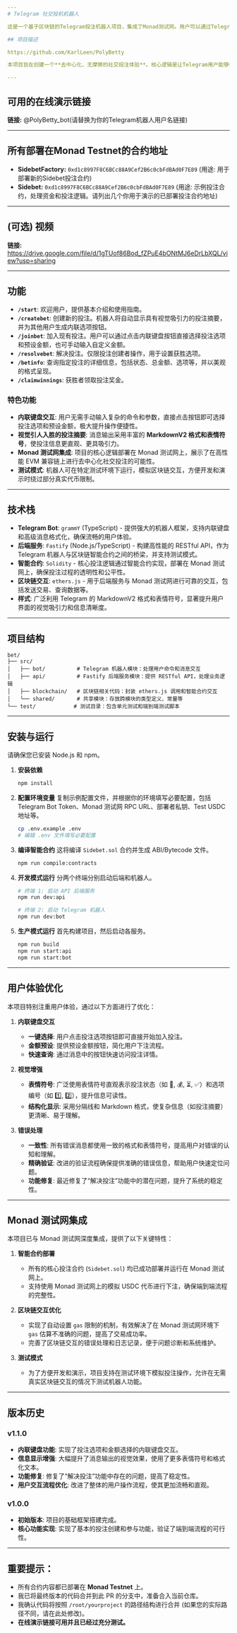 ```yaml
---
# Telegram 社交投机机器人

这是一个基于区块链的Telegram投注机器人项目，集成了Monad测试网。用户可以通过Telegram创建投注、使用内联键盘选择投注选项，并在Monad测试网上结算结果。

## 项目描述

https://github.com/KarlLeen/PolyBetty

本项目旨在创建一个**去中心化、无摩擦的社交投注体验**。核心逻辑是让Telegram用户能够像在群聊中讨论一样，直接通过机器人**发起和参与各种预测投注**。当有人发起一个投注后，其他参与者可以通过**直观的内联键盘**选择他们的选项并下注测试网 USDC。投注结果由创建者（或未来由预言机）解决后，赢家可以领取奖金。所有投注记录和资金流转都透明地发生在 **Monad 测试网**上，保证了去中心化和可验证性。

---
```


## 可用的在线演示链接

**链接:** @PolyBetty_bot(请替换为你的Telegram机器人用户名链接)

---

## 所有部署在Monad Testnet的合约地址

* **SidebetFactory:** `0xd1c8997F8C6BCc88A9Cef2B6c0cbFdBAd0F7E89` (用途: 用于部署新的Sidebet投注合约)
* **Sidebet:** `0xd1c8997F8C6BCc88A9Cef2B6c0cbFdBAd0F7E89` (用途: 示例投注合约，处理资金和投注逻辑。请列出几个你用于演示的已部署投注合约地址)


---

## (可选) 视频

**链接:** https://drive.google.com/file/d/1gTUof86Bod_fZPuE4bONtMJ6eDrLbXQL/view?usp=sharing

---

## 功能

* **`/start`**: 欢迎用户，提供基本介绍和使用指南。
* **`/createbet`**: 创建新的投注。机器人将自动显示具有视觉吸引力的投注摘要，并为其他用户生成内联选项按钮。
* **`/joinbet`**: 加入现有投注。用户可以通过点击内联键盘按钮直接选择投注选项和预设金额，也可手动输入自定义金额。
* **`/resolvebet`**: 解决投注。仅限投注创建者操作，用于设置获胜选项。
* **`/betinfo`**: 查询指定投注的详细信息，包括状态、总金额、选项等，并以美观的格式呈现。
* **`/claimwinnings`**: 获胜者领取投注奖金。

### 特色功能

* **内联键盘交互**: 用户无需手动输入复杂的命令和参数，直接点击按钮即可选择投注选项和预设金额，极大提升操作便捷性。
* **视觉引人入胜的投注摘要**: 消息输出采用丰富的 **MarkdownV2 格式和表情符号**，使投注信息更直观、更具吸引力。
* **Monad 测试网集成**: 项目的核心逻辑部署在 Monad 测试网上，展示了在高性能 EVM 兼容链上进行去中心化社交投注的可能性。
* **测试模式**: 机器人可在特定测试环境下运行，模拟区块链交互，方便开发和演示时绕过部分真实代币限制。

---

## 技术栈

* **Telegram Bot**: `grammY` (TypeScript) - 提供强大的机器人框架，支持内联键盘和高级消息格式化，确保流畅的用户体验。
* **后端服务**: `Fastify` (Node.js/TypeScript) - 构建高性能的 RESTful API，作为 Telegram 机器人与区块链智能合约之间的桥梁，并支持测试模式。
* **智能合约**: `Solidity` - 核心投注逻辑通过智能合约实现，部署在 Monad 测试网上，确保投注过程的透明性和公平性。
* **区块链交互**: `ethers.js` - 用于后端服务与 Monad 测试网进行可靠的交互，包括发送交易、查询数据等。
* **样式**: 广泛利用 Telegram 的 MarkdownV2 格式和表情符号，显著提升用户界面的视觉吸引力和信息清晰度。

---

## 项目结构

```
bet/
├── src/
│   ├── bot/          # Telegram 机器人模块：处理用户命令和消息交互
│   ├── api/          # Fastify 后端服务模块：提供 RESTful API，处理业务逻辑
│   ├── blockchain/   # 区块链相关代码：封装 ethers.js 调用和智能合约交互
│   └── shared/       # 共享模块：存放跨模块的类型定义、常量等
└── test/            # 测试目录：包含单元测试和端到端测试脚本
```

---

## 安装与运行

请确保您已安装 Node.js 和 npm。

1.  **安装依赖**
    ```bash
    npm install
    ```

2.  **配置环境变量**
    复制示例配置文件，并根据你的环境填写必要配置，包括 Telegram Bot Token、Monad 测试网 RPC URL、部署者私钥、Test USDC 地址等。
    ```bash
    cp .env.example .env
    # 编辑 .env 文件填写必要配置
    ```

3.  **编译智能合约**
    这将编译 `Sidebet.sol` 合约并生成 ABI/Bytecode 文件。
    ```bash
    npm run compile:contracts
    ```

4.  **开发模式运行**
    分两个终端分别启动后端和机器人。
    ```bash
    # 终端 1: 启动 API 后端服务
    npm run dev:api

    # 终端 2: 启动 Telegram 机器人
    npm run dev:bot
    ```

5.  **生产模式运行**
    首先构建项目，然后启动各服务。
    ```bash
    npm run build
    npm run start:api
    npm run start:bot
    ```

---

## 用户体验优化

本项目特别注重用户体验，通过以下方面进行了优化：

1.  **内联键盘交互**
    * **一键选择**: 用户点击投注选项按钮即可直接开始加入投注。
    * **金额预设**: 提供预设金额按钮，简化用户下注流程。
    * **快速查询**: 通过消息中的按钮快速访问投注详情。

2.  **视觉增强**
    * **表情符号**: 广泛使用表情符号直观表示投注状态（如 🎉, 💰, ⏳, ✅）和选项编号（如 1️⃣, 2️⃣），提升信息可读性。
    * **结构化显示**: 采用分隔线和 Markdown 格式，使复杂信息（如投注摘要）更清晰、易于理解。

3.  **错误处理**
    * **一致性**: 所有错误消息都使用一致的格式和表情符号，提高用户对错误的认知和理解。
    * **精确验证**: 改进的验证流程确保提供准确的错误信息，帮助用户快速定位问题。
    * **功能修复**: 最近修复了“解决投注”功能中的潜在问题，提升了系统的稳定性。

---

## Monad 测试网集成

本项目已与 Monad 测试网深度集成，提供了以下关键特性：

1.  **智能合约部署**
    * 所有的核心投注合约 (`Sidebet.sol`) 均已成功部署并运行在 Monad 测试网上。
    * 支持使用 Monad 测试网上的模拟 USDC 代币进行下注，确保端到端流程的完整性。

2.  **区块链交互优化**
    * 实现了自动设置 `gas` 限制的机制，有效解决了在 Monad 测试网环境下 `gas` 估算不准确的问题，提高了交易成功率。
    * 完善了区块链交互的错误处理和日志记录，便于问题诊断和系统维护。

3.  **测试模式**
    * 为了方便开发和演示，项目支持在测试环境下模拟投注操作，允许在无需真实区块链交互的情况下测试机器人功能。

---

## 版本历史

### v1.1.0

* **内联键盘功能**: 实现了投注选项和金额选择的内联键盘交互。
* **信息显示增强**: 大幅提升了消息输出的视觉效果，使用了更多表情符号和格式化文本。
* **功能修复**: 修复了“解决投注”功能中存在的问题，提高了稳定性。
* **用户交互流程优化**: 改进了整体的用户操作流程，使其更加流畅和直观。

### v1.0.0

* **初始版本**: 项目的基础框架搭建完成。
* **核心功能实现**: 实现了基本的投注创建和参与功能，验证了端到端流程的可行性。

---

## **重要提示：**

* 所有合约内容都已部署在 **Monad Testnet** 上。
* 我已将最终版本的代码合并到此 PR 的分支中，准备合入当前仓库。
* 我确认代码将按照 `/root/yourproject` 的路径结构进行合并 (如果您的实际路径不同，请在此处修改)。
* **在线演示链接可用并且已经过充分测试。**
